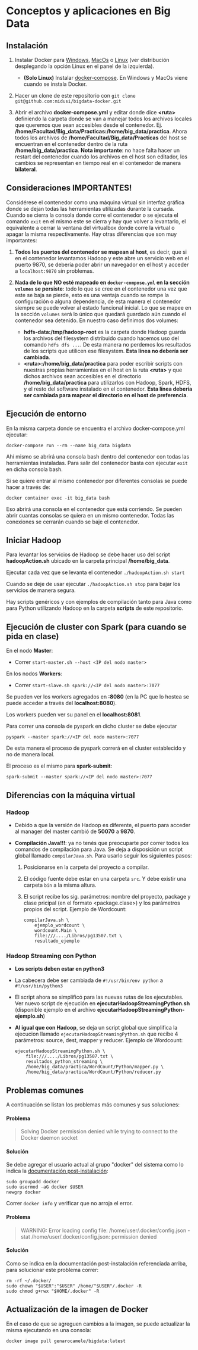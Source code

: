 # Conceptos y aplicaciones en Big Data

## Instalación

1. Instalar Docker para [Windows](https://docs.docker.com/docker-for-windows/install/), [MacOs](https://docs.docker.com/docker-for-mac/install/) o [Linux](https://docs.docker.com/install/) (ver distribución desplegando la opción Linux en el panel de la izquierda).
    - **(Solo Linux)** Instalar [docker-compose](https://docs.docker.com/compose/install/). En Windows y MacOs viene cuando se instala Docker.

1. Hacer un clone de este repositorio con `git clone git@github.com:midusi/bigdata-docker.git`

1. Abrir el archivo __docker-compose.yml__ y editar donde dice __\<ruta\>__ definiendo la carpeta donde se van a manejar todos los archivos locales que queremos que sean accesibles desde el contenedor. Ej. __/home/Facultad/Big_data/Practicas:/home/big_data/practica__. Ahora todos los archivos de __/home/Facultad/Big_data/Practicas__ del host se encuentran en el contenedor dentro de la ruta __/home/big_data/practica__. **Nota importante**: no hace falta hacer un restart del contenedor cuando los archivos en el host son editador, los cambios se representan en tiempo real en el contenedor de manera **bilateral**.

## Consideraciones **IMPORTANTES!**

Considérese el contenedor como una máquina virtual sin interfaz gráfica donde se dejan todas las herramientas utilizadas durante la cursada. Cuando se cierra la consola donde corre el contenedor o se ejecuta el comando `exit` en el mismo este se cierra y hay que volver a levantarlo, el equivalente a cerrar la ventana del virtualbox donde corre la virtual o apagar la misma respectivamente. Hay otras diferencias que son muy importantes:

1. **Todos los puertos del contenedor se mapean al host**, es decir, que si en el contenedor levantamos Hadoop y este abre un servicio web en el puerto 9870, se debería poder abrir un navegador en el host y acceder a `localhost:9870` sin problemas.

1. **Nada de lo que NO esté mapeado en `docker-compose.yml` en la sección `volumes` se persiste**: todo lo que se cree en el contenedor una vez que este se baja se pierde, esto es una ventaja cuando se rompe la configuración o alguna dependencia, de esta manera el contenedor siempre se puede volver al estado funcional inicial. Lo que se mapee en la sección `volumes` será lo único que quedará guardado aún cuando el contenedor sea detenido. En nuestro caso definimos dos volumes:
    
    - **hdfs-data:/tmp/hadoop-root** es la carpeta donde Hadoop guarda los archivos del filesystem distribuido cuando hacemos uso del comando `hdfs dfs ...`. De esta manera no perdemos los resultados de los scripts que utilicen ese filesystem. **Esta línea no debería ser cambiada**.
    - **\<ruta\>:/home/big_data/practica** para poder escribir scripts con nuestras propias herramientas en el host en la ruta __\<ruta\>__ y que dichos archivos sean accesibles en el directorio __/home/big_data/practica__ para utilizarlos con Hadoop, Spark, HDFS, y el resto del software instalado en el contenedor. **Esta línea debería ser cambiada para mapear el directorio en el host de preferencia**.

## Ejecución de entorno

En la misma carpeta donde se encuentra el archivo docker-compose.yml ejecutar:

`docker-compose run --rm --name big_data bigdata`

Ahí mismo se abrirá una consola bash dentro del contenedor con todas las herramientas instaladas. Para salir del contenedor basta con ejecutar `exit` en dicha consola bash.

Si se quiere entrar al mismo contenedor por diferentes consolas se puede hacer a través de:

`docker container exec -it big_data bash`

Eso abrirá una consola en el contenedor que está corriendo. Se pueden abrir cuantas consolas se quiera en un mismo contenedor. Todas las conexiones se cerrarán cuando se baje el contenedor.

## Iniciar Hadoop

Para levantar los servicios de Hadoop se debe hacer uso del script __hadoopAction.sh__ ubicado en la carpeta principal __/home/big_data__.

Ejecutar cada vez que se levanta el contenedor `./hadoopAction.sh start`

Cuando se deje de usar ejecutar `./hadoopAction.sh stop` para bajar los servicios de manera segura.

Hay scripts genéricos y con ejemplos de compilación tanto para Java como para Python utilizando Hadoop en la carpeta __scripts__ de este repositorio.

## Ejecución de cluster con Spark (para cuando se pida en clase)

En el nodo **Master**:

- Correr `start-master.sh --host <IP del nodo master>`

En los nodos **Workers**:

- Correr `start-slave.sh spark://<IP del nodo master>:7077`

Se pueden ver los workers agregados en __<IP del nodo master>:8080__ (en la PC que lo hostea se puede acceder a través del **localhost:8080**).

Los workers pueden ver su panel en el __localhost:8081__.

Para correr una consola de pyspark en dicho cluster se debe ejecutar

`pyspark --master spark://<IP del nodo master>:7077`

De esta manera el proceso de pyspark correrá en el cluster establecido y no de manera local.

El proceso es el mismo para **spark-submit**:

`spark-submit --master spark://<IP del nodo master>:7077`

## Diferencias con la máquina virtual

### Hadoop

- Debido a que la versión de Hadoop es diferente, el puerto para acceder al manager del master cambió de **50070** a **9870**.

- **Compilación Java!!!**: ya no tenés que preocuparte por correr todos los comandos de compilación para Java. Se deja a disposición un script global llamado `compilarJava.sh`. Para usarlo seguir los siguientes pasos:
    1. Posicionarse en la carpeta del proyecto a compilar.
    1. El código fuente debe estar en una carpeta `src`. Y debe existir una carpeta `bin` a la misma altura.
    1. El script recibe los sig. parámetros: nombre del proyecto, package y clase pricipal (en el formato <package.clase>) y los parámetros propios del script. Ejemplo de Wordcount:
    
        ```
        compilarJava.sh \
            ejemplo_wordcount \
            wordcount.Main \
            file:///..../Libros/pg13507.txt \
            resultado_ejemplo
        ```

### Hadoop Streaming con Python

- **Los scripts deben estar en python3**
- La cabecera debe ser cambiada de `#!/usr/bin/env python` a `#!/usr/bin/python3`
- El script ahora se simplificó para las nuevas rutas de los ejecutables. Ver nuevo script de ejecución en __ejecutarHadoopStreamingPython.sh__ (disponible ejemplo en el archivo __ejecutarHadoopStreamingPython-ejemplo.sh__)
- **Al igual que con Hadoop**, se deja un script global que simplifica la ejecucion llamado `ejecutarHadoopStreamingPython.sh` que recibe 4 parámetros: source, dest, mapper y reducer. Ejemplo de Wordcount:

    ```
    ejecutarHadoopStreamingPython.sh \
        file:///..../Libros/pg13507.txt \
        resultados_python_streaming \
        /home/big_data/practica/WordCount/Python/mapper.py \
        /home/big_data/practica/WordCount/Python/reducer.py
    ```

## Problemas comunes

A continuación se listan los problemas más comunes y sus soluciones:

#### Problema

> Solving Docker permission denied while trying to connect to the Docker daemon socket

#### Solución

Se debe agregar el usuario actual al grupo "docker" del sistema como lo indica la [documentación post-instalación](https://docs.docker.com/install/linux/linux-postinstall/):

```
sudo groupadd docker
sudo usermod -aG docker $USER
newgrp docker
```

Correr `docker info` y verificar que no arroja el error.

#### Problema

> WARNING: Error loading config file: /home/user/.docker/config.json -stat /home/user/.docker/config.json: permission denied

#### Solución

Como se indica en la documentación post-instalación referenciada arriba, para solucionar este problema correr:

```
rm -rf ~/.docker/
sudo chown "$USER":"$USER" /home/"$USER"/.docker -R
sudo chmod g+rwx "$HOME/.docker" -R
```

## Actualización de la imagen de Docker

En el caso de que se agreguen cambios a la imagen, se puede actualizar la misma ejecutando en una consola:

`docker image pull genarocamele/bigdata:latest`